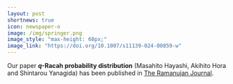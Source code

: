 ```yaml
---
layout: post
shortnews: true
icon: newspaper-o
image: /img/springer.png
image_style: "max-height: 60px;"
image_link: "https://doi.org/10.1007/s11139-024-00859-w"
---
```


Our paper ***q*-Racah probability distribution** (Masahito Hayashi, Akihito Hora and Shintarou Yanagida) has been published in [The Ramanujan Journal](https://doi.org/10.1007/s11139-024-00859-w).
